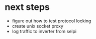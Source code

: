 # next steps

 * figure out how to test protocol locking
 * create unix socket proxy
 * log traffic to inverter from selpi